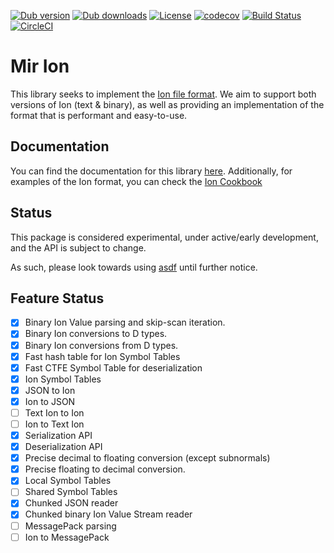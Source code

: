 [![Dub version](https://img.shields.io/dub/v/mir-ion.svg)](http://code.dlang.org/packages/mir-ion)
[![Dub downloads](https://img.shields.io/dub/dt/mir-ion.svg)](http://code.dlang.org/packages/mir-ion)
[![License](https://img.shields.io/dub/l/mir-ion.svg)](http://code.dlang.org/packages/mir-ion)
[![codecov](https://codecov.io/gh/libmir/mir-ion/branch/master/graph/badge.svg?token=MF9yMpCZbO)](https://codecov.io/gh/libmir/mir-ion)
[![Build Status](https://travis-ci.org/libmir/mir-ion.svg?branch=master)](https://travis-ci.org/libmir/mir-ion)
[![CircleCI](https://circleci.com/gh/libmir/mir-ion.svg?style=svg)](https://circleci.com/gh/libmir/mir-ion)

# Mir Ion
This library seeks to implement the [Ion file format](http://amzn.github.io/ion-docs). We aim to support both versions of Ion (text & binary), as well as providing an implementation of the format that is performant and easy-to-use.

## Documentation
You can find the documentation for this library [here](http://mir-ion.libmir.org/). 
Additionally, for examples of the Ion format, you can check the [Ion Cookbook](https://amzn.github.io/ion-docs/guides/cookbook.html)

## Status
This package is considered experimental, under active/early development, and the API is subject to change.

As such, please look towards using [asdf](https://github.com/libmir/asdf) until further notice.

## Feature Status

 - [x] Binary Ion Value parsing and skip-scan iteration.
 - [x] Binary Ion conversions to D types.
 - [x] Binary Ion conversions from D types.
 - [x] Fast hash table for Ion Symbol Tables
 - [x] Fast CTFE Symbol Table for deserialization
 - [x] Ion Symbol Tables
 - [x] JSON to Ion
 - [x] Ion to JSON
 - [ ] Text Ion to Ion
 - [ ] Ion to Text Ion
 - [x] Serialization API
 - [x] Deserialization API
 - [x] Precise decimal to floating conversion (except subnormals)
 - [x] Precise floating to decimal conversion.
 - [x] Local Symbol Tables
 - [ ] Shared Symbol Tables
 - [x] Chunked JSON reader
 - [x] Chunked binary Ion Value Stream reader
 - [ ] MessagePack parsing
 - [ ] Ion to MessagePack
